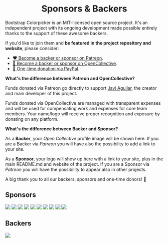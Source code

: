 <h1 align="center">Sponsors &amp; Backers</h1>

Bootstrap Colorpicker is an MIT-licensed open source project. It's an independent project with its ongoing development made possible entirely thanks to the support of these awesome backers.

If you'd like to join them and **be featured in the project repository and website**, please consider:

- [❤️ Become a backer or sponsor on Patreon](https://www.patreon.com/bePatron?c=1647889).
- [💙 Become a backer or sponsor on OpenCollective](https://opencollective.com/bootstrap-colorpicker).
- [🎁 One-time donation via PayPal](https://www.paypal.me/metaunicorn?locale.x=en_US).

**What's the difference between Patreon and OpenCollective?**

Funds donated via Patreon go directly to support [Javi Aguilar](https://itsjavi.com), the creator and main developer of this project.

Funds donated via OpenCollective are managed with transparent expenses and will be used for compensating work and
expenses for core team members. Your name/logo will receive proper recognition 
and exposure by donating on any platform.

**What's the difference between Backer and Sponsor?**

As a **Backer**, your *Open Collective* profile image will be shown here. If you are a Backer via *Patreon* you will have
also the possibility to add a link to your site.

As a **Sponsor**, your logo will show up here with a link to your site, plus in the main README.md and website of the project.
If you are a Sponsor via *Patreon* you will have the possibility to appear also in other projects.


A big thank you to all our backers, sponsors and one-time donors! 🙏 

## Sponsors

<a href="https://opencollective.com/bootstrap-colorpicker/sponsor/0/website" target="_blank"><img src="https://opencollective.com/bootstrap-colorpicker/sponsor/0/avatar.svg"></a>
<a href="https://opencollective.com/bootstrap-colorpicker/sponsor/1/website" target="_blank"><img src="https://opencollective.com/bootstrap-colorpicker/sponsor/1/avatar.svg"></a>
<a href="https://opencollective.com/bootstrap-colorpicker/sponsor/2/website" target="_blank"><img src="https://opencollective.com/bootstrap-colorpicker/sponsor/2/avatar.svg"></a>
<a href="https://opencollective.com/bootstrap-colorpicker/sponsor/3/website" target="_blank"><img src="https://opencollective.com/bootstrap-colorpicker/sponsor/3/avatar.svg"></a>
<a href="https://opencollective.com/bootstrap-colorpicker/sponsor/4/website" target="_blank"><img src="https://opencollective.com/bootstrap-colorpicker/sponsor/4/avatar.svg"></a>
<a href="https://opencollective.com/bootstrap-colorpicker/sponsor/5/website" target="_blank"><img src="https://opencollective.com/bootstrap-colorpicker/sponsor/5/avatar.svg"></a>
<a href="https://opencollective.com/bootstrap-colorpicker/sponsor/6/website" target="_blank"><img src="https://opencollective.com/bootstrap-colorpicker/sponsor/6/avatar.svg"></a>
<a href="https://opencollective.com/bootstrap-colorpicker/sponsor/7/website" target="_blank"><img src="https://opencollective.com/bootstrap-colorpicker/sponsor/7/avatar.svg"></a>
<a href="https://opencollective.com/bootstrap-colorpicker/sponsor/8/website" target="_blank"><img src="https://opencollective.com/bootstrap-colorpicker/sponsor/8/avatar.svg"></a>
<a href="https://opencollective.com/bootstrap-colorpicker/sponsor/9/website" target="_blank"><img src="https://opencollective.com/bootstrap-colorpicker/sponsor/9/avatar.svg"></a>

## Backers

<a href="https://opencollective.com/bootstrap-colorpicker#backers" target="_blank"><img src="https://opencollective.com/bootstrap-colorpicker/backers.svg?width=890"></a>
